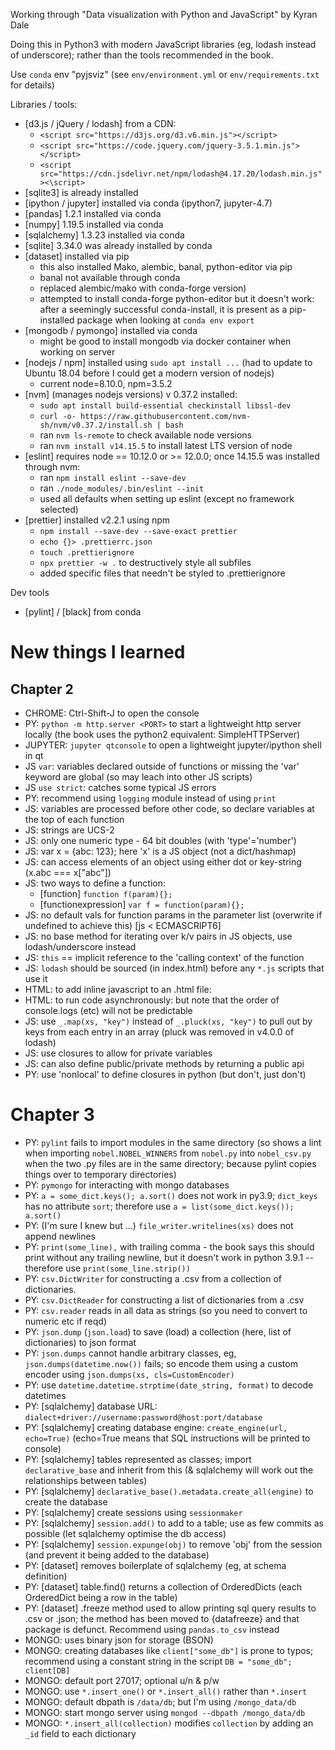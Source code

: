Working through "Data visualization with Python and JavaScript" by Kyran Dale

Doing this in Python3 with modern JavaScript libraries (eg, lodash instead of
underscore); rather than the tools recommended in the book.

Use `conda` env "pyjsviz" (see `env/environment.yml` or `env/requirements.txt`
for details)

Libraries / tools:

- [d3.js / jQuery / lodash] from a CDN:
  - `<script src="https://d3js.org/d3.v6.min.js"></script>`
  - `<script src="https://code.jquery.com/jquery-3.5.1.min.js"></script>`
  - `<script src="https://cdn.jsdelivr.net/npm/lodash@4.17.20/lodash.min.js"><\script>`
- [sqlite3] is already installed
- [ipython / jupyter] installed via conda (ipython7, jupyter-4.7)
- [pandas] 1.2.1 installed via conda
- [numpy] 1.19.5 installed via conda
- [sqlalchemy] 1.3.23 installed via conda
- [sqlite] 3.34.0 was already installed by conda
- [dataset] installed via pip
  - this also installed Mako, alembic, banal, python-editor via pip
  - banal not available through conda
  - replaced alembic/mako with conda-forge version)
  - attempted to install conda-forge python-editor but it doesn't work: after
    a seemingly successful conda-install, it is present as a pip-installed
    package when looking at `conda env export`
- [mongodb / pymongo] installed via conda
  - might be good to install mongodb via docker container when working on
    server
- [nodejs / npm] installed using `sudo apt install ...` (had to update to
  Ubuntu 18.04 before I could get a modern version of nodejs)
  - current node=8.10.0, npm=3.5.2
- [nvm] (manages nodejs versions) v 0.37.2 installed:
  - `sudo apt install build-essential checkinstall libssl-dev`
  - `curl -o- https://raw.githubusercontent.com/nvm-sh/nvm/v0.37.2/install.sh | bash`
  - ran `nvm ls-remote` to check available node versions
  - ran `nvm install v14.15.5` to install latest LTS version of node
- [eslint] requires node == 10.12.0 or >= 12.0.0; once 14.15.5 was installed
  through nvm:
  - ran `npm install eslint --save-dev`
  - ran `./node_modules/.bin/eslint --init`
  - used all defaults when setting up eslint (except no framework selected)
- [prettier] installed v2.2.1 using npm
  - `npm install --save-dev --save-exact prettier`
  - `echo {}> .prettierrc.json`
  - `touch .prettierignore`
  - `npx prettier -w .` to destructively style all subfiles
  - added specific files that needn't be styled to .prettierignore

Dev tools

- [pylint] / [black] from conda

# New things I learned

## Chapter 2

- CHROME: Ctrl-Shift-J to open the console
- PY: `python -m http.server <PORT>` to start a lightweight http server locally
  (the book uses the python2 equivalent: SimpleHTTPServer)
- JUPYTER: `jupyter qtconsole` to open a lightweight jupyter/ipython shell in
  qt
- JS `var`: variables declared outside of functions or missing the 'var'
  keyword are global (so may leach into other JS scripts)
- JS `use strict`: catches some typical JS errors
- PY: recommend using `logging` module instead of using `print`
- JS: variables are processed before other code, so declare variables at the
  top of each function
- JS: strings are UCS-2
- JS: only one numeric type - 64 bit doubles (with 'type'='number')
- JS: var x = {abc: 123}; here 'x' is a JS object (not a dict/hashmap)
- JS: can access elements of an object using either dot or key-string (x.abc
  === x["abc"])
- JS: two ways to define a function:
  - [function] `function f(param){};`
  - [functionexpression] `var f = function(param){};`
- JS: no default vals for function params in the parameter list (overwrite if
  undefined to achieve this) [js < ECMASCRIPT6]
- JS: no base method for iterating over k/v pairs in JS objects, use
  lodash/underscore instead
- JS: `this` == implicit reference to the 'calling context' of the function
- JS: `lodash` should be sourced (in index.html) before any `*.js` scripts that
  use it
- HTML: to add inline javascript to an .html file: <script>some_javascript;</script>
- HTML: to run code asynchronously: <script type="XYZ" src="some/path" async></script>
  but note that the order of console.logs (etc) will not be predictable
- JS: use `_.map(xs, "key")` instead of `_.pluck(xs, "key")` to pull out by
  keys from each entry in an array (pluck was removed in v4.0.0 of lodash)
- JS: use closures to allow for private variables
- JS: can also define public/private methods by returning a public api
- PY: use 'nonlocal' to define closures in python (but don't, just don't)

# Chapter 3

- PY: `pylint` fails to import modules in the same directory (so shows a lint
  when importing `nobel.NOBEL_WINNERS` from `nobel.py` into `nobel_csv.py` when
  the two .py files are in the same directory; because pylint copies things
  over to temporary directories)
- PY: `pymongo` for interacting with mongo databases
- PY: `a = some_dict.keys(); a.sort()` does not work in py3.9; `dict_keys` has
  no attribute `sort`; therefore use `a = list(some_dict.keys()); a.sort()`
- PY: (I'm sure I knew but ...) `file_writer.writelines(xs)` does not append
  newlines
- PY: `print(some_line),` with trailing comma - the book says this should print
  without any trailing newline, but it doesn't work in python 3.9.1 --
  therefore use `print(some_line.strip())`
- PY: `csv.DictWriter` for constructing a .csv from a collection of
  dictionaries.
- PY: `csv.DictReader` for constructing a list of dictionaries from a .csv
- PY: `csv.reader` reads in all data as strings (so you need to convert to
  numeric etc if reqd)
- PY: `json.dump` (`json.load`) to save (load) a collection (here, list of
  dictionaries) to json format
- PY: `json.dumps` cannot handle arbitrary classes, eg,
  `json.dumps(datetime.now())` fails; so encode them using a custom encoder
  using `json.dumps(xs, cls=CustomEncoder)`
- PY: use `datetime.datetime.strptime(date_string, format)` to decode datetimes
- PY: [sqlalchemy] database URL:
  `dialect+driver://username:password@host:port/database`
- PY: [sqlalchemy] creating database engine: `create_engine(url, echo=True)`
  (echo=True means that SQL instructions will be printed to console)
- PY: [sqlalchemy] tables represented as classes; import `declarative_base` and
  inherit from this (& sqlalchemy will work out the relationships between
  tables)
- PY: [sqlalchemy] `declarative_base().metadata.create_all(engine)` to create
  the database
- PY: [sqlalchemy] create sessions using `sessionmaker`
- PY: [sqlalchemy] `session.add()` to add to a table; use as few commits as
  possible (let sqlalchemy optimise the db access)
- PY: [sqlalchemy] `session.expunge(obj)` to remove 'obj' from the session (and
  prevent it being added to the database)
- PY: [dataset] removes boilerplate of sqlalchemy (eg, at schema definition)
- PY: [dataset] table.find() returns a collection of OrderedDicts (each
  OrderedDict being a row in the table)
- PY: [dataset] .freeze method used to allow printing sql query results to .csv
  or .json; the method has been moved to {datafreeze} and that package is
  defunct. Recommend using `pandas.to_csv` instead
- MONGO: uses binary json for storage (BSON)
- MONGO: creating databases like `client["some_db"]` is prone to typos;
  recommend using a constant string in the script `DB = "some_db"; client[DB]`
- MONGO: default port 27017; optional u/n & p/w
- MONGO: use `*.insert_one()` or `*.insert_all()` rather than `*.insert`
- MONGO: default dbpath is `/data/db`; but I'm using `/mongo_data/db`
- MONGO: start mongo server using `mongod --dbpath /mongo_data/db`
- MONGO: `*.insert_all(collection)` modifies `collection` by adding an `_id`
  field to each dictionary

